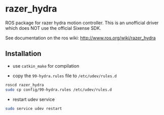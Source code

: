razer_hydra
===============

ROS package for razer hydra motion controller. 
This is an unofficial driver which does NOT use the official Sixense SDK.

See documentation on the ros wiki: http://www.ros.org/wiki/razer_hydra


## Installation
- use `catkin_make` for compilation

- copy the `99-hydra.rules` file to `/etc/udev/rules.d`
```bash
roscd razer_hydra
sudo cp config/99-hydra.rules /etc/udev/rules.d
```


- restart udev service
```bash
sudo service udev restart
```
